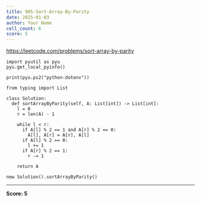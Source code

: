 ```yaml
---
title: 905-Sort-Array-By-Parity
date: 2025-01-03
author: Your Name
cell_count: 6
score: 5
---
```


https://leetcode.com/problems/sort-array-by-parity


```
import pyutil as pyu
pyu.get_local_pyinfo()
```


```
print(pyu.ps2("python-dotenv"))
```


```
from typing import List
```


```
class Solution:
  def sortArrayByParity(self, A: List[int]) -> List[int]:
    l = 0
    r = len(A) - 1

    while l < r:
      if A[l] % 2 == 1 and A[r] % 2 == 0:
        A[l], A[r] = A[r], A[l]
      if A[l] % 2 == 0:
        l += 1
      if A[r] % 2 == 1:
        r -= 1

    return A
```


```
new Solution().sortArrayByParity()
```


---
**Score: 5**
